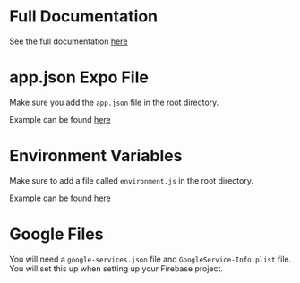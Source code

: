 # Full Documentation

See the full documentation [here](https://demos.creative-tim.com/material-kit-pro-react-native/docs/#/)

# app.json Expo File

Make sure you add the `app.json` file in the root directory.

Example can be found [here](https://firebasestorage.googleapis.com/v0/b/cassette-lifes-mixtape.appspot.com/o/bizUse%2Fapp.json?alt=media&token=591381af-3f98-4c38-adc7-8012d82fec62)

# Environment Variables

Make sure to add a file called `environment.js` in the root directory.

Example can be found [here](https://firebasestorage.googleapis.com/v0/b/cassette-lifes-mixtape.appspot.com/o/bizUse%2Fenvironment.js?alt=media&token=f65b094e-69ac-430f-a5fe-0cefd25aeb3f)

# Google Files

You will need a `google-services.json` file and `GoogleService-Info.plist` file. You will set
 this up when setting up your Firebase project.
